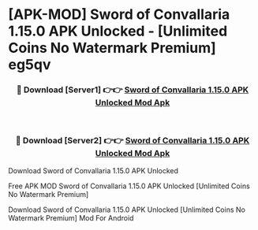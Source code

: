 # [APK-MOD] Sword of Convallaria 1.15.0 APK Unlocked - [Unlimited Coins No Watermark Premium] eg5qv



<div align="center">
<h3>🔴 Download [Server1] 👉👉 <a href="https://momento.my/?title=Sword_of_Convallaria_1.15.0_APK_Unlocked">Sword of Convallaria 1.15.0 APK Unlocked Mod Apk</a></h3><br>

<h3>🔴 Download [Server2] 👉👉 <a href="https://momento.my/?title=Sword_of_Convallaria_1.15.0_APK_Unlocked">Sword of Convallaria 1.15.0 APK Unlocked Mod Apk</a></h3>
</div>



Download Sword of Convallaria 1.15.0 APK Unlocked 

Free APK MOD Sword of Convallaria 1.15.0 APK Unlocked [Unlimited Coins No Watermark Premium]

Download Sword of Convallaria 1.15.0 APK Unlocked [Unlimited Coins No Watermark Premium] Mod For Android
